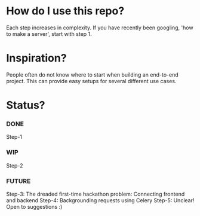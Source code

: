 # How do I use this repo?

Each step increases in complexity. If you have recently been googling, 'how to make a server', start with step 1.

# Inspiration?

People often do not know where to start when building an end-to-end project. This can provide easy setups for several different use cases.

# Status? 

### DONE
Step-1

### WIP
Step-2

### FUTURE
Step-3: The dreaded first-time hackathon problem: Connecting frontend and backend
Step-4: Backgrounding requests using Celery
Step-5: Unclear! Open to suggestions :)
